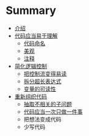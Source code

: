 # Summary

* [介绍](README.md)
* [代码应当易于理解](代码应当易于理解.md)
    * [代码命名](代码命名.md)
    * [美观](美观.md)
    * [注释](注释.md)
* [简化逻辑控制](简化逻辑控制.md)
    * [把控制流变得易读](把控制流变得易读.md)
    * [拆分超长表达式](拆分超长表达式.md)
    * [变量的可读性](变量的可读性.md)
* [重新组织代码](重新组织代码.md)
    * [抽取不相关的子问题](抽取不相关的子问题.md)
    * [代码应当一次只做一件事](代码应当一次只做一件事.md)
    * 把想法变成代码
    * 少写代码

